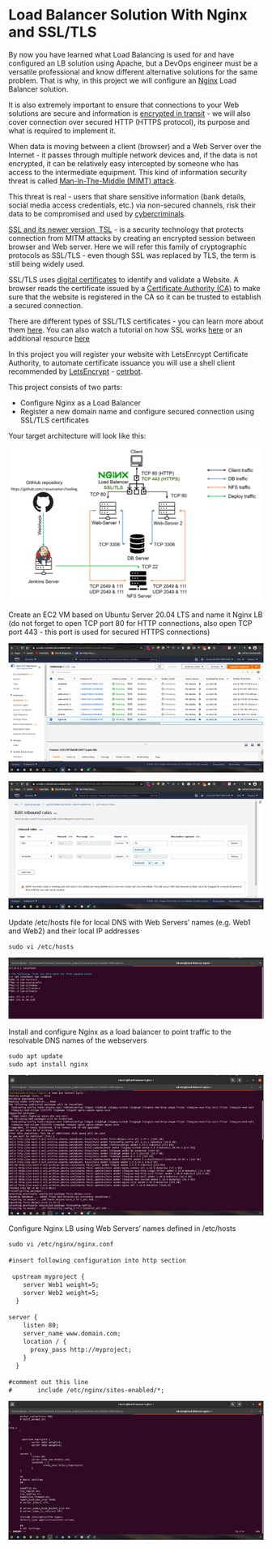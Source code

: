 # Load Balancer Solution With Nginx and SSL/TLS

By now you have learned what Load Balancing is used for and have configured an LB solution using Apache, but a DevOps engineer must be a versatile professional and know different alternative solutions for the same problem. That is why, in this project we will configure an [Nginx](https://www.nginx.com/) Load Balancer solution.

It is also extremely important to ensure that connections to your Web solutions are secure and information is [encrypted in transit](https://security.berkeley.edu/data-encryption-transit-guideline) - we will also cover connection over secured HTTP (HTTPS protocol), its purpose and what is required to implement it.

When data is moving between a client (browser) and a Web Server over the Internet - it passes through multiple network devices and, if the data is not encrypted, it can be relatively easy intercepted by someone who has access to the intermediate equipment. This kind of information security threat is called [Man-In-The-Middle (MIMT) attack](https://en.wikipedia.org/wiki/Man-in-the-middle_attack).

This threat is real - users that share sensitive information (bank details, social media access credentials, etc.) via non-secured channels, risk their data to be compromised and used by [cybercriminals](https://www.trendmicro.com/vinfo/us/security/definition/cybercriminals).

[SSL and its newer version, TSL](https://en.wikipedia.org/wiki/Secure_Sockets_Layer) - is a security technology that protects connection from MITM attacks by creating an encrypted session between browser and Web server. Here we will refer this family of cryptographic protocols as SSL/TLS - even though SSL was replaced by TLS, the term is still being widely used.

SSL/TLS uses [digital certificates](https://en.wikipedia.org/wiki/Public_key_certificate) to identify and validate a Website. A browser reads the certificate issued by a [Certificate Authority (CA)](https://en.wikipedia.org/wiki/Certificate_authority) to make sure that the website is registered in the CA so it can be trusted to establish a secured connection.

There are different types of SSL/TLS certificates - you can learn more about them [here](https://blog.hubspot.com/marketing/what-is-ssl). You can also watch a tutorial on how SSL works [here](https://youtu.be/T4Df5_cojAs) or an additional resource [here](https://youtu.be/SJJmoDZ3il8)

In this project you will register your website with LetsEnrcypt Certificate Authority, to automate certificate issuance you will use a shell client recommended by [LetsEncrypt](https://letsencrypt.org/) - [cetrbot](https://certbot.eff.org/).

This project consists of two parts:
- Configure Nginx as a Load Balancer
- Register a new domain name and configure secured connection using SSL/TLS certificates

Your target architecture will look like this:

![](./images/nginx_lb.png)

Create an EC2 VM based on Ubuntu Server 20.04 LTS and name it Nginx LB (do not forget to open TCP port 80 for HTTP connections, also open TCP port 443 - this port is used for secured HTTPS connections)

![](./images/ec2.png)

![](./images/p1.png)

Update /etc/hosts file for local DNS with Web Servers’ names (e.g. Web1 and Web2) and their local IP addresses

```
sudo vi /etc/hosts
```

![](./images/p2.png)

Install and configure Nginx as a load balancer to point traffic to the resolvable DNS names of the webservers
```
sudo apt update
sudo apt install nginx
```

![](./images/p3.png)

Configure Nginx LB using Web Servers’ names defined in /etc/hosts

```
sudo vi /etc/nginx/nginx.conf

#insert following configuration into http section

 upstream myproject {
    server Web1 weight=5;
    server Web2 weight=5;
  }

server {
    listen 80;
    server_name www.domain.com;
    location / {
      proxy_pass http://myproject;
    }
  }

#comment out this line
#       include /etc/nginx/sites-enabled/*;
```

![](./images/p4.png)


